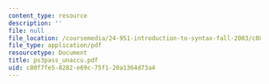 ```yaml
---
content_type: resource
description: ''
file: null
file_location: /coursemedia/24-951-introduction-to-syntax-fall-2003/c80f7fe58282e69c75f120a1364d73a4_ps3pass_unaccu.pdf
file_type: application/pdf
resourcetype: Document
title: ps3pass_unaccu.pdf
uid: c80f7fe5-8282-e69c-75f1-20a1364d73a4
---
```

